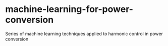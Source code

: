 # machine-learning-for-power-conversion
Series of machine learning techniques applied to harmonic control in power conversion
